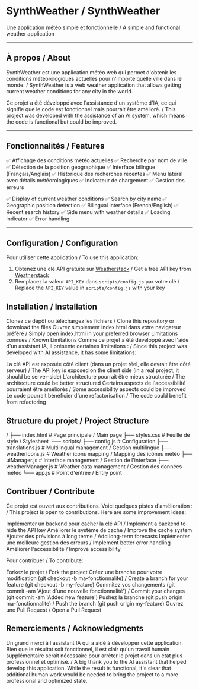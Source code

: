 # SynthWeather / SynthWeather

Une application météo simple et fonctionnelle / A simple and functional weather application

---

## À propos / About

SynthWeather est une application météo web qui permet d'obtenir les conditions météorologiques actuelles pour n'importe quelle ville dans le monde.
/ SynthWeather is a web weather application that allows getting current weather conditions for any city in the world.

Ce projet a été développé avec l'assistance d'un système d'IA, ce qui signifie que le code est fonctionnel mais pourrait être amélioré.
/ This project was developed with the assistance of an AI system, which means the code is functional but could be improved.

---

## Fonctionnalités / Features

✅ Affichage des conditions météo actuelles
✅ Recherche par nom de ville
✅ Détection de la position géographique
✅ Interface bilingue (Français/Anglais)
✅ Historique des recherches récentes
✅ Menu latéral avec détails météorologiques
✅ Indicateur de chargement
✅ Gestion des erreurs

✅ Display of current weather conditions
✅ Search by city name
✅ Geographic position detection
✅ Bilingual interface (French/English)
✅ Recent search history
✅ Side menu with weather details
✅ Loading indicator
✅ Error handling

---

## Configuration / Configuration

Pour utiliser cette application / To use this application:

1. Obtenez une clé API gratuite sur [Weatherstack](https://weatherstack.com/)
   / Get a free API key from [Weatherstack](https://weatherstack.com/)
2. Remplacez la valeur `API_KEY` dans `scripts/config.js` par votre clé
   / Replace the `API_KEY` value in `scripts/config.js` with your key

## Installation / Installation

Clonez ce dépôt ou téléchargez les fichiers / Clone this repository or download the files
Ouvrez simplement index.html dans votre navigateur préféré / Simply open index.html in your preferred browser
Limitations connues / Known Limitations
Comme ce projet a été développé avec l'aide d'un assistant IA, il présente certaines limitations :
/ Since this project was developed with AI assistance, it has some limitations:

La clé API est exposée côté client (dans un projet réel, elle devrait être côté serveur) / The API key is exposed on the client side (in a real project, it should be server-side)
L'architecture pourrait être mieux structurée / The architecture could be better structured
Certains aspects de l'accessibilité pourraient être améliorés / Some accessibility aspects could be improved
Le code pourrait bénéficier d'une refactorisation / The code could benefit from refactoring

## Structure du projet / Project Structure

/
├── index.html          # Page principale / Main page
├── styles.css          # Feuille de style / Stylesheet
└── scripts/
    ├── config.js       # Configuration
    ├── translations.js # Multilingual management / Gestion multilingue
    ├── weatherIcons.js # Weather icons mapping / Mapping des icônes météo
    ├── uiManager.js    # Interface management / Gestion de l'interface
    ├── weatherManager.js # Weather data management / Gestion des données météo
    └── app.js          # Point d'entrée / Entry point

## Contribuer / Contribute

Ce projet est ouvert aux contributions. Voici quelques pistes d'amélioration :
/ This project is open to contributions. Here are some improvement ideas:

Implémenter un backend pour cacher la clé API / Implement a backend to hide the API key
Améliorer le système de cache / Improve the cache system
Ajouter des prévisions à long terme / Add long-term forecasts
Implémenter une meilleure gestion des erreurs / Implement better error handling
Améliorer l'accessibilité / Improve accessibility

Pour contribuer / To contribute:

Forkez le projet / Fork the project
Créez une branche pour votre modification (git checkout -b ma-fonctionnalite) / Create a branch for your feature (git checkout -b my-feature)
Commitez vos changements (git commit -am 'Ajout d'une nouvelle fonctionnalité') / Commit your changes (git commit -am 'Added new feature')
Pushez la branche (git push origin ma-fonctionnalite) / Push the branch (git push origin my-feature)
Ouvrez une Pull Request / Open a Pull Request

## Remerciements / Acknowledgments

Un grand merci à l'assistant IA qui a aidé à développer cette application. Bien que le résultat soit fonctionnel, il est clair qu'un travail humain supplémentaire serait nécessaire pour arrêter le projet dans un état plus professionnel et optimisé.
/ A big thank you to the AI assistant that helped develop this application. While the result is functional, it's clear that additional human work would be needed to bring the project to a more professional and optimized state.
